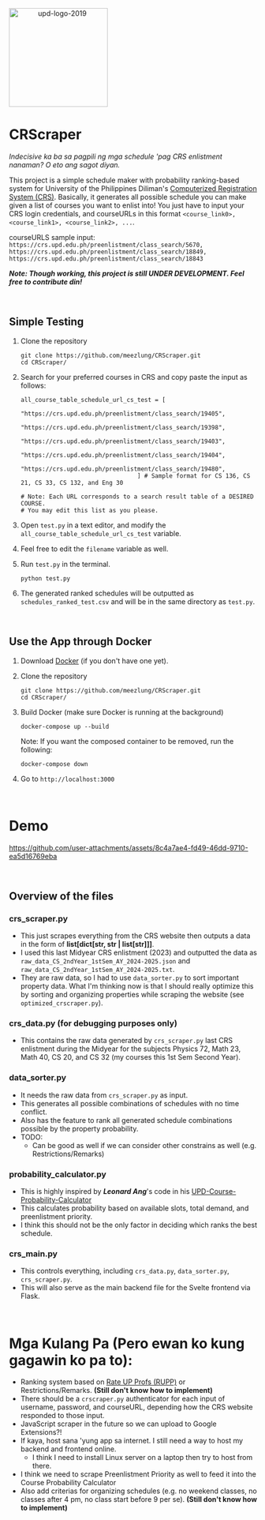 <div style="display: flex;" align="center">
  <img src="https://github.com/user-attachments/assets/66ba7847-24ca-4f33-9fd5-930abc59d87b" alt="upd-logo-2019" width="200"/>
</div>


# CRScraper
_Indecisive ka ba sa pagpili ng mga schedule 'pag CRS enlistment nanaman? O eto ang sagot diyan._

This project is a simple schedule maker with probability ranking-based system for University of the Philippines Diliman's [Computerized Registration System (CRS)](https://crs.upd.edu.ph/). Basically, it generates all possible schedule you can make given a list of courses you want to enlist into! You just have to input your CRS login credentials, and courseURLs in this format ```<course_link0>, <course_link1>, <course_link2>, ...```.

courseURLS sample input: ```https://crs.upd.edu.ph/preenlistment/class_search/5670, https://crs.upd.edu.ph/preenlistment/class_search/18849, https://crs.upd.edu.ph/preenlistment/class_search/18843```

**_Note: Though working, this project is still UNDER DEVELOPMENT. Feel free to contribute din!_** 

<br />

## Simple Testing
 1. Clone the repository
    ```
    git clone https://github.com/meezlung/CRScraper.git
    cd CRScraper/
    ```
    
 2. Search for your preferred courses in CRS and copy paste the input as follows:
    ```
    all_course_table_schedule_url_cs_test = [
                                      "https://crs.upd.edu.ph/preenlistment/class_search/19405", 
                                     "https://crs.upd.edu.ph/preenlistment/class_search/19398", 
                                     "https://crs.upd.edu.ph/preenlistment/class_search/19403",
                                     "https://crs.upd.edu.ph/preenlistment/class_search/19404",
                                     "https://crs.upd.edu.ph/preenlistment/class_search/19480",
                                     ] # Sample format for CS 136, CS 21, CS 33, CS 132, and Eng 30
    
    # Note: Each URL corresponds to a search result table of a DESIRED COURSE.
    # You may edit this list as you please.
    ```
    
 3. Open ```test.py``` in a text editor, and modify the ```all_course_table_schedule_url_cs_test``` variable.
    
 5. Feel free to edit the ```filename``` variable as well.
    
 6. Run ```test.py``` in the terminal.
    ```
    python test.py
    ```
    
 7. The generated ranked schedules will be outputted as ```schedules_ranked_test.csv``` and will be in the same directory as ```test.py```.

<br />

## Use the App through Docker
 1. Download [Docker](https://docs.docker.com/desktop/) (if you don't have one yet).
 2. Clone the repository
    ```
    git clone https://github.com/meezlung/CRScraper.git
    cd CRScraper/
    ```

 3. Build Docker (make sure Docker is running at the background)
    ```
    docker-compose up --build
    ```

    Note: If you want the composed container to be removed, run the following:
    ```
    docker-compose down
    ```

 4. Go to ``` http://localhost:3000 ```
    

<br />


# Demo
<!-- https://github.com/user-attachments/assets/d52ab5b3-2fb4-4619-aead-3e4819f82a00 -->

<!-- https://github.com/user-attachments/assets/12f6a4ef-b45d-498a-8d60-f4f842129c96 -->


https://github.com/user-attachments/assets/8c4a7ae4-fd49-46dd-9710-ea5d16769eba




<br />

## Overview of the files

### crs_scraper.py 
 - This just scrapes everything from the CRS website then outputs a data in the form of **list[dict[str, str | list[str]]]**.
 - I used this last Midyear CRS enlistment (2023) and outputted the data as ```raw_data_CS_2ndYear_1stSem_AY_2024-2025.json``` and ```raw_data_CS_2ndYear_1stSem_AY_2024-2025.txt```.
 - They are raw data, so I had to use ```data_sorter.py``` to sort important property data. What I'm thinking now is that I should really optimize this by sorting and organizing properties while scraping the website (see ```optimized_crscraper.py```).


### crs_data.py (for debugging purposes only)
 - This contains the raw data generated by ```crs_scraper.py``` last CRS enlistment during the Midyear for the subjects Physics 72, Math 23, Math 40, CS 20, and CS 32 (my courses this 1st Sem Second Year).


### data_sorter.py
 - It needs the raw data from ```crs_scraper.py``` as input.
 - This generates all possible combinations of schedules with no time conflict.
 - Also has the feature to rank all generated schedule combinations possible by the property probability.
 - TODO:
   - Can be good as well if we can consider other constrains as well (e.g. Restrictions/Remarks) 


### probability_calculator.py
 - This is highly inspired by _**Leonard Ang**_'s code in his [UPD-Course-Probability-Calculator](https://github.com/drew-747/UPD-Course-Probability-Calculator/blob/main/popup.js)
 - This calculates probability based on available slots, total demand, and preenlistment priority.
 - I think this should not be the only factor in deciding which ranks the best schedule.


### crs_main.py
 - This controls everything, including ```crs_data.py```, ```data_sorter.py```, ```crs_scraper.py```.
 - This will also serve as the main backend file for the Svelte frontend via Flask.


<br />



# Mga Kulang Pa (Pero ewan ko kung gagawin ko pa to):
 - Ranking system based on [Rate UP Profs (RUPP)](https://rupp.onrender.com/) or Restrictions/Remarks. **(Still don't know how to implement)**
 - There should be a ```crscraper.py``` authenticator for each input of username, password, and courseURL, depending how the CRS website responded to those input.
 - JavaScript scraper in the future so we can upload to Google Extensions?!
 - If kaya, host sana 'yung app sa internet. I still need a way to host my backend and frontend online.
   - I think I need to install Linux server on a laptop then try to host from there.
 - I think we need to scrape Preenlistment Priority as well to feed it into the Course Probability Calculator
 - Also add criterias for organizing schedules (e.g. no weekend classes, no classes after 4 pm, no class start before 9 per se). **(Still don't know how to implement)**
